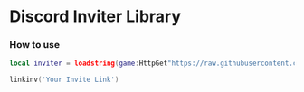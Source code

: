 # Discord Inviter Library
### How to use

```lua
local inviter = loadstring(game:HttpGet"https://raw.githubusercontent.com/RealBebramen/discord-invite-library-lua/main/main.lua")()

linkinv('Your Invite Link')
```
